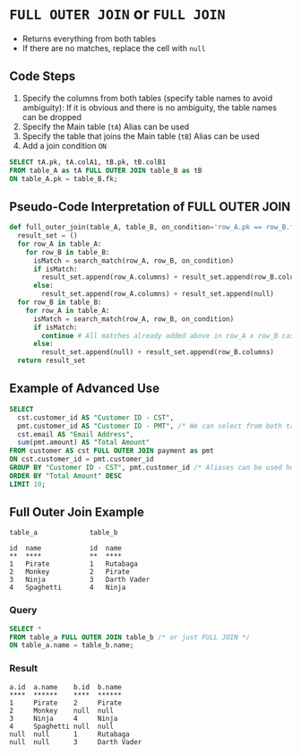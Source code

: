 # `FULL OUTER JOIN` or `FULL JOIN`

- Returns everything from both tables
- If there are no matches, replace the cell with `null`

## Code Steps

1. Specify the columns from both tables (specify table names to avoid ambiguity): If it is obvious and there is no ambiguity, the table names can be dropped
1. Specify the Main table (`tA`) Alias can be used
1. Specify the table that joins the Main table (`tB`) Alias can be used
1. Add a join condition `ON`

```sql
SELECT tA.pk, tA.colA1, tB.pk, tB.colB1
FROM table_A as tA FULL OUTER JOIN table_B as tB
ON table_A.pk = table_B.fk;
```

## Pseudo-Code Interpretation of FULL OUTER JOIN

```python
def full_outer_join(table_A, table_B, on_condition='row_A.pk == row_B.fk'):
  result_set = ()
  for row_A in table_A:
    for row_B in table_B:
      isMatch = search_match(row_A, row_B, on_condition)
      if isMatch:
        result_set.append(row_A.columns) + result_set.append(row_B.columns)
      else:
        result_set.append(row_A.columns) + result_set.append(null)
  for row_B in table_B:
    for row_A in table_A:
      isMatch = search_match(row_A, row_B, on_condition)
      if isMatch:
        continue # All matches already added above in row_A x row_B cases, skip
      else:
        result_set.append(null) + result_set.append(row_B.columns)
  return result_set
```

## Example of Advanced Use

```sql
SELECT
  cst.customer_id AS "Customer ID - CST",
  pmt.customer_id AS "Customer ID - PMT", /* We can select from both tables */
  cst.email AS "Email Address",
  sum(pmt.amount) AS "Total Amount"
FROM customer AS cst FULL OUTER JOIN payment as pmt
ON cst.customer_id = pmt.customer_id
GROUP BY "Customer ID - CST", pmt.customer_id /* Aliases can be used here */
ORDER BY "Total Amount" DESC
LIMIT 10;
```

## Full Outer Join Example

```visual
table_a             table_b

id  name            id  name
**  ****            **  ****
1   Pirate          1   Rutabaga
2   Monkey          2   Pirate
3   Ninja           3   Darth Vader
4   Spaghetti       4   Ninja
```

### Query

```sql
SELECT *
FROM table_a FULL OUTER JOIN table_b /* or just FULL JOIN */
ON table_a.name = table_b.name;
```

### Result

```visual
a.id  a.name    b.id  b.name
****  ******    ****  ******
1     Pirate    2     Pirate
2     Monkey    null  null
3     Ninja     4     Ninja
4     Spaghetti null  null
null  null      1     Rutabaga
null  null      3     Darth Vader
```
